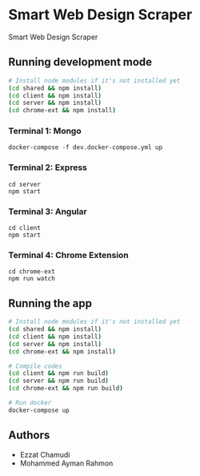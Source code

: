 # Smart Web Design Scraper

Smart Web Design Scraper

## Running development mode

```sh
# Install node modules if it's not installed yet
(cd shared && npm install)
(cd client && npm install)
(cd server && npm install)
(cd chrome-ext && npm install)
```

### Terminal 1: Mongo
```
docker-compose -f dev.docker-compose.yml up
```

### Terminal 2: Express
```
cd server
npm start
```

### Terminal 3: Angular
```
cd client
npm start
```

### Terminal 4: Chrome Extension
```
cd chrome-ext
npm run watch
```

## Running the app

```sh
# Install node modules if it's not installed yet
(cd shared && npm install)
(cd client && npm install)
(cd server && npm install)
(cd chrome-ext && npm install)

# Compile codes
(cd client && npm run build)
(cd server && npm run build)
(cd chrome-ext && npm run build)

# Run docker
docker-compose up
```

## Authors
- Ezzat Chamudi
- Mohammed Ayman Rahmon
